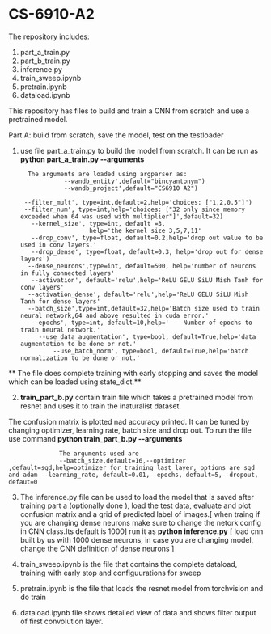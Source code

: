 # CS-6910-A2

The repository includes:

1. part_a_train.py
2. part_b_train.py
3. inference.py
4. train_sweep.ipynb
5. pretrain.ipynb
6. dataload.ipynb
   

This repository has files to build and train a CNN from scratch and use a pretrained model.


Part A: build from scratch, save the model, test on the testloader 
1. use file part_a_train.py to build the model from scratch.
It can be run as **python part_a_train.py --arguments**

         The arguments are loaded using argparser as:
                   --wandb_entity',default="bincyantonym")
                   --wandb_project',default="CS6910 A2")
         
        --filter_mult', type=int,default=2,help='choices: ["1,2,0.5"]')
        --filter_num', type=int,help='choices: ["32 only since memory exceeded when 64 was used with multiplier"]',default=32)
          --kernel_size', type=int, default =3,
                          help='the kernel size 3,5,7,11'
          --drop_conv', type=float, default=0.2,help='drop out value to be used in conv layers.'
          --drop_dense', type=float, default=0.3, help='drop out for dense layers')
         --dense_neurons',type=int, default=500, help='number of neurons in fully connected layers'
          --activation', default='relu',help='ReLU GELU SiLU Mish Tanh for conv layers'
         --activation_dense', default='relu',help='ReLU GELU SiLU Mish Tanh for dense layers'
         --batch_size',type=int,default=32,help='Batch size used to train neural network,64 and above resulted in cuda error.'
          --epochs', type=int, default=10,help='	Number of epochs to train neural network.'
            --use_data_augmentation', type=bool, default=True,help='data augmentation to be done or not.'
                --use_batch_norm', type=bool, default=True,help='batch normalization to be done or not.'
          
 ** The file does complete training with early stopping and saves the model which can be loaded using state_dict.**

   2. **train_part_b.py** contain train file which takes a pretrained model from resnet and uses it to train the inaturalist dataset.
     
   The confusion matrix is plotted nad accuracy printed. It can be tuned by changing optimizer, learning rate, batch size and drop out.
   To run the file use command **python train_part_b.py --arguments**
   
              
                  The arguments used are 
                  --batch_size,default=16,--optimizer ,default=sgd,help=optimizer for training last layer, options are sgd and adam --learning_rate, default=0.01,--epochs, default=5,--dropout, defaut=0

  3. The inference.py file can be used to load the model that is saved after training part a (optionally done ), load the test data, evaluate and plot confusion matrix and a grid of predicted label of images.[ when traing if you are changing dense neurons make sure to change the netork config in CNN class.Its default is 1000]
      run it as **python inference.py** [ load cnn built by us with 1000 dense neurons, in case you are changing model, change the CNN definition of dense neurons ]
 
     
  5. train_sweep.ipynb is the file that contains the complete dataload, training with early stop and configuurations for sweep
  6. pretrain.ipynb is the file that loads the resnet model from torchvision and do train
  7. dataload.ipynb file shows detailed view of data and shows filter output of first convolution layer.

  
  

  





